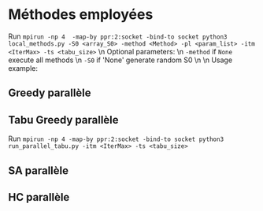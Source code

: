# Méthodes employées
Run ``mpirun -np 4  -map-by ppr:2:socket -bind-to socket python3 local_methods.py -S0 <array_S0> -method <Method> -pl <param_list> -itm <IterMax> -ts <tabu_size>`` \n
Optional parameters: \n
`-method` if `None` execute all methods \n
`-S0` if 'None' generate random S0
\n
\n
Usage example:

## Greedy parallèle


## Tabu Greedy parallèle

Run ``mpirun -np 4 -map-by ppr:2:socket -bind-to socket python3 run_parallel_tabu.py -itm <IterMax> -ts <tabu_size>``

## SA parallèle

## HC parallèle
